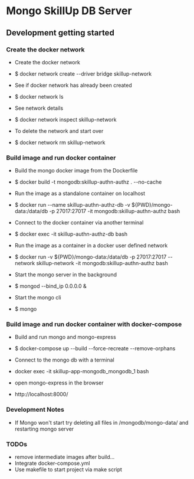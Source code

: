 # Mongo SkillUp DB Server

## Development getting started

### Create the docker network

- Create the docker network
- $ docker network create --driver bridge skillup-network
  
- See if docker network has already been created
- $ docker network ls
  
- See network details
- $ docker network inspect skillup-network
  
- To delete the network and start over
- $ docker network rm skillup-network

### Build image and run docker container

- Build the mongo docker image from the Dockerfile
- $ docker build -t mongodb:skillup-authn-authz . --no-cache <!-- --rm try this flag -->
  
- Run the image as a standalone container on localhost
- $ docker run --name skillup-authn-authz-db -v ${PWD}/mongo-data:/data/db -p 27017:27017 -it mongodb:skillup-authn-authz bash
  
- Connect to the docker container via another terminal
- $ docker exec -it skillup-authn-authz-db bash
  
- Run the image as a container in a docker user defined network
- $ docker run -v ${PWD}/mongo-data:/data/db -p 27017:27017 --network skillup-network -it mongodb:skillup-authn-authz bash
  
- Start the mongo server in the background
- $ mongod --bind_ip 0.0.0.0 &
  
- Start the mongo cli
- $ mongo

### Build image and run docker container with docker-compose

- Build and run mongo and mongo-express
- $ docker-compose up --build --force-recreate --remove-orphans

- Connect to the mongo db with a terminal
- docker exec -it skillup-app-mongodb_mongodb_1 bash

- open mongo-express in the browser
- http://localhost:8000/

### Development Notes

- If Mongo won't start try deleting all files in /mongodb/mongo-data/ and restarting mongo server

### TODOs

- remove intermediate images after build...
- Integrate docker-compose.yml
- Use makefile to start project via make script

